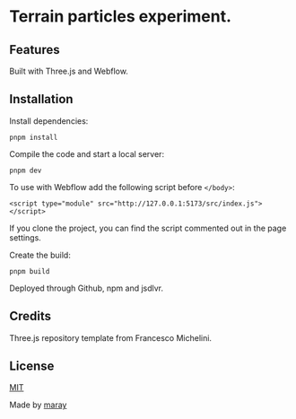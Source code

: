 # Terrain particles experiment.

## Features

Built with Three.js and Webflow.

## Installation

Install dependencies:

`pnpm install`

Compile the code and start a local server:

`pnpm dev`

To use with Webflow add the following script before `</body>`:

`<script type="module" src="http://127.0.0.1:5173/src/index.js"></script>`

If you clone the project, you can find the script commented out in the page settings.

Create the build:

`pnpm build`

Deployed through Github, npm and jsdlvr.

## Credits

Three.js repository template from Francesco Michelini.

## License

[MIT](./LICENSE)

Made by [maray](https://maray.ai)

